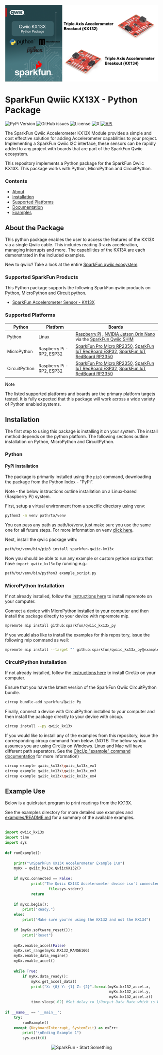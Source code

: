 ![Qwiic KX13X - Python Package](docs/images/gh-banner.png "qwiic KX13X Python Package")

# SparkFun Qwiic KX13X - Python Package

![PyPi Version](https://img.shields.io/pypi/v/sparkfun_qwiic_kx13x)
![GitHub issues](https://img.shields.io/github/issues/sparkfun/qwiic_kx13x_py)
![License](https://img.shields.io/github/license/sparkfun/qwiic_kx13x_py)
![X](https://img.shields.io/twitter/follow/sparkfun)
[![API](https://img.shields.io/badge/API%20Reference-blue)](https://docs.sparkfun.com/qwiic_kx13x_py/namespaceqwiic__kx13x.html)

The SparkFun Qwiic Accelerometer KX13X Module provides a simple and cost effective solution for adding Accelerometer capabilities to your project. Implementing a SparkFun Qwiic I2C interface, these sensors can be rapidly added to any project with boards that are part of the SparkFun Qwiic ecosystem.

This repository implements a Python package for the SparkFun Qwiic KX13X. This package works with Python, MicroPython and CircuitPython.

### Contents

* [About](#about-the-package)
* [Installation](#installation)
* [Supported Platforms](#supported-platforms)
* [Documentation](https://docs.sparkfun.com/qwiic_kx13x_py/namespaceqwiic__kx13x.html)
* [Examples](#example-use)

## About the Package

This python package enables the user to access the features of the KX13X via a single Qwiic cable. This includes reading 3-axis acceleration, managing interrupts and more. The capabilities of the KX13X are each demonstrated in the included examples.

New to qwiic? Take a look at the entire [SparkFun qwiic ecosystem](https://www.sparkfun.com/qwiic).

### Supported SparkFun Products

This Python package supports the following SparkFun qwiic products on Python, MicroPython and Circuit python. 

* [SparkFun Accelerometer Sensor - KX13X](https://www.sparkfun.com/products/17589)

### Supported Platforms

| Python | Platform | Boards |
|--|--|--|
| Python | Linux | [Raspberry Pi](https://www.sparkfun.com/raspberry-pi-5-8gb.html) , [NVIDIA Jetson Orin Nano](https://www.sparkfun.com/nvidia-jetson-orin-nano-developer-kit.html) via the [SparkFun Qwiic SHIM](https://www.sparkfun.com/sparkfun-qwiic-shim-for-raspberry-pi.html) |
| MicroPython | Raspberry Pi - RP2, ESP32 | [SparkFun Pro Micro RP2350](https://www.sparkfun.com/sparkfun-pro-micro-rp2350.html), [SparkFun IoT RedBoard ESP32](https://www.sparkfun.com/sparkfun-iot-redboard-esp32-development-board.html), [SparkFun IoT RedBoard RP2350](https://www.sparkfun.com/sparkfun-iot-redboard-rp2350.html)
|CircuitPython | Raspberry Pi - RP2, ESP32 | [SparkFun Pro Micro RP2350](https://www.sparkfun.com/sparkfun-pro-micro-rp2350.html), [SparkFun IoT RedBoard ESP32](https://www.sparkfun.com/sparkfun-iot-redboard-esp32-development-board.html), [SparkFun IoT RedBoard RP2350](https://www.sparkfun.com/sparkfun-iot-redboard-rp2350.html)

> [!NOTE]
> The listed supported platforms and boards are the primary platform targets tested. It is fully expected that this package will work across a wide variety of Python enabled systems. 

## Installation 

The first step to using this package is installing it on your system. The install method depends on the python platform. The following sections outline installation on Python, MicroPython and CircuitPython.

### Python 

#### PyPi Installation

The package is primarily installed using the `pip3` command, downloading the package from the Python Index - "PyPi". 

Note - the below instructions outline installation on a Linux-based (Raspberry Pi) system.

First, setup a virtual environment from a specific directory using venv:
```sh
python3 -m venv path/to/venv
```
You can pass any path as path/to/venv, just make sure you use the same one for all future steps. For more information on venv [click here](https://docs.python.org/3/library/venv.html).

Next, install the qwiic package with:
```sh
path/to/venv/bin/pip3 install sparkfun-qwiic-kx13x
```
Now you should be able to run any example or custom python scripts that have `import qwiic_kx13x` by running e.g.:
```sh
path/to/venv/bin/python3 example_script.py
```

### MicroPython Installation
If not already installed, follow the [instructions here](https://docs.micropython.org/en/latest/reference/mpremote.html) to install mpremote on your computer.

Connect a device with MicroPython installed to your computer and then install the package directly to your device with mpremote mip.
```sh
mpremote mip install github:sparkfun/qwiic_kx13x_py
```

If you would also like to install the examples for this repository, issue the following mip command as well:
```sh
mpremote mip install --target "" github:sparkfun/qwiic_kx13x_py@examples
```

### CircuitPython Installation
If not already installed, follow the [instructions here](https://docs.circuitpython.org/projects/circup/en/latest/#installation) to install CircUp on your computer.

Ensure that you have the latest version of the SparkFun Qwiic CircuitPython bundle. 
```sh
circup bundle-add sparkfun/Qwiic_Py
```

Finally, connect a device with CircuitPython installed to your computer and then install the package directly to your device with circup.
```sh
circup install --py qwiic_kx13x
```

If you would like to install any of the examples from this repository, issue the corresponding circup command from below. (NOTE: The below syntax assumes you are using CircUp on Windows. Linux and Mac will have different path seperators. See the [CircUp "example" command documentation](https://learn.adafruit.com/keep-your-circuitpython-libraries-on-devices-up-to-date-with-circup/example-command) for more information)

```sh
circup example qwiic_kx13x\qwiic_kx13x_ex1
circup example qwiic_kx13x\qwiic_kx13x_ex3
circup example qwiic_kx13x\qwiic_kx13x_ex4
```

Example Use
 ---------------
Below is a quickstart program to print readings from the KX13X.

See the examples directory for more detailed use examples and [examples/README.md](https://github.com/sparkfun/qwiic_kx13x_py/blob/main/examples/README.md) for a summary of the available examples.

```python

import qwiic_kx13x
import time
import sys

def runExample():

    print("\nSparkFun KX13X Accelerometer Example 1\n")
    myKx = qwiic_kx13x.QwiicKX132()

    if myKx.connected == False:
            print("The Qwiic KX13X Accelerometer device isn't connected to the system. Please check your connection", \
                    file=sys.stderr)
            return

    if myKx.begin():
        print("Ready.")
    else:
        print("Make sure you're using the KX132 and not the KX134")

    if (myKx.software_reset()):
        print("Reset")

    myKx.enable_accel(False)
    myKx.set_range(myKx.KX132_RANGE16G)
    myKx.enable_data_engine()
    myKx.enable_accel()

    while True:
        if myKx.data_ready():    
            myKx.get_accel_data()
            print("X: {0} Y: {1} Z: {2}".format(myKx.kx132_accel.x,
                                                myKx.kx132_accel.y,
                                                myKx.kx132_accel.z))
            time.sleep(.02) #Set delay to 1/Output Data Rate which is by default 50Hz 1/50 = .02

if __name__ == '__main__':
	try:
		runExample()
	except (KeyboardInterrupt, SystemExit) as exErr:
		print("\nEnding Example 1")
		sys.exit(0)

```
<p align="center">
<img src="https://cdn.sparkfun.com/assets/custom_pages/3/3/4/dark-logo-red-flame.png" alt="SparkFun - Start Something">
</p>
